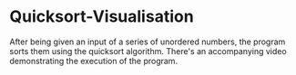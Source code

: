 # Quicksort-Visualisation
After being given an input of a series of unordered numbers, the program sorts them using the quicksort algorithm.
There's an accompanying video demonstrating the execution of the program.
